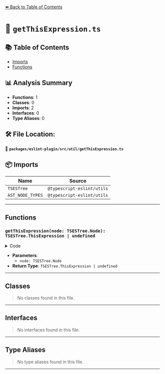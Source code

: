 [⬅️ Back to Table of Contents](../../../../index.md)

# 📄 `getThisExpression.ts`

## 📚 Table of Contents

- [Imports](#imports)
- [Functions](#functions)

## 📊 Analysis Summary

- **Functions**: 1
- **Classes**: 0
- **Imports**: 2
- **Interfaces**: 0
- **Type Aliases**: 0

## 🛠️ File Location:
📂 **`packages/eslint-plugin/src/util/getThisExpression.ts`**

## 📦 Imports

| Name | Source |
|------|--------|
| `TSESTree` | `@typescript-eslint/utils` |
| `AST_NODE_TYPES` | `@typescript-eslint/utils` |


---

## Functions

### `getThisExpression(node: TSESTree.Node): TSESTree.ThisExpression | undefined`

<details><summary>Code</summary>

```ts
export function getThisExpression(
  node: TSESTree.Node,
): TSESTree.ThisExpression | undefined {
  while (true) {
    if (node.type === AST_NODE_TYPES.CallExpression) {
      node = node.callee;
    } else if (node.type === AST_NODE_TYPES.ThisExpression) {
      return node;
    } else if (node.type === AST_NODE_TYPES.MemberExpression) {
      node = node.object;
    } else if (node.type === AST_NODE_TYPES.ChainExpression) {
      node = node.expression;
    } else {
      break;
    }
  }

  return;
}
```
</details>

- **Parameters**:
  - `node: TSESTree.Node`
- **Return Type**: `TSESTree.ThisExpression | undefined`

---

## Classes

> No classes found in this file.


---

## Interfaces

> No interfaces found in this file.


---

## Type Aliases

> No type aliases found in this file.


---